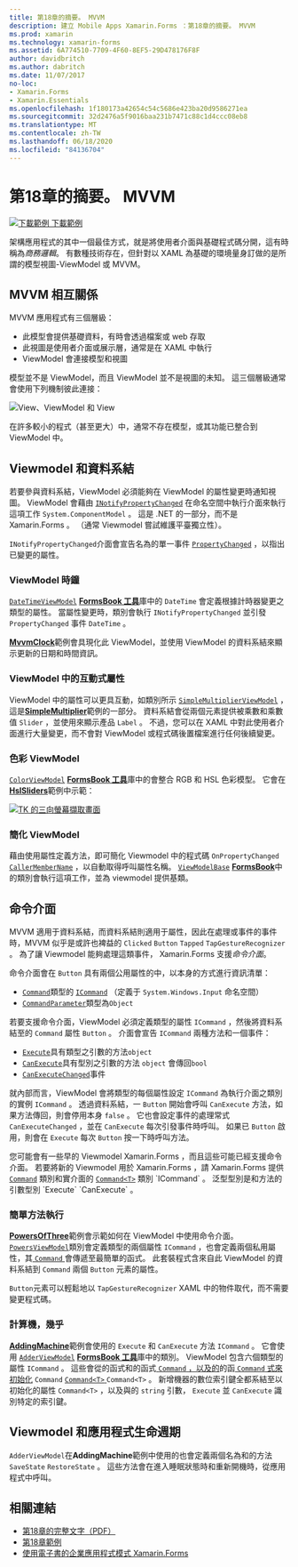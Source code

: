 ```yaml
---
title: 第18章的摘要。 MVVM
description: 建立 Mobile Apps Xamarin.Forms ：第18章的摘要。 MVVM
ms.prod: xamarin
ms.technology: xamarin-forms
ms.assetid: 6A774510-7709-4F60-8EF5-29D478176F8F
author: davidbritch
ms.author: dabritch
ms.date: 11/07/2017
no-loc:
- Xamarin.Forms
- Xamarin.Essentials
ms.openlocfilehash: 1f180173a42654c54c5686e423ba20d9586271ea
ms.sourcegitcommit: 32d2476a5f9016baa231b7471c88c1d4ccc08eb8
ms.translationtype: MT
ms.contentlocale: zh-TW
ms.lasthandoff: 06/18/2020
ms.locfileid: "84136704"
---
```

# <a name="summary-of-chapter-18-mvvm"></a>第18章的摘要。 MVVM

[![下載範例 ](~/media/shared/download.png) 下載範例](https://github.com/xamarin/xamarin-forms-book-samples/tree/master/Chapter18)

架構應用程式的其中一個最佳方式，就是將使用者介面與基礎程式碼分開，這有時稱為*商務邏輯*。 有數種技術存在，但針對以 XAML 為基礎的環境量身訂做的是所謂的模型視圖-ViewModel 或 MVVM。

## <a name="mvvm-interrelationships"></a>MVVM 相互關係

MVVM 應用程式有三個層級：

- 此模型會提供基礎資料，有時會透過檔案或 web 存取
- 此視圖是使用者介面或展示層，通常是在 XAML 中執行
- ViewModel 會連接模型和視圖

模型並不是 ViewModel，而且 ViewModel 並不是視圖的未知。 這三個層級通常會使用下列機制彼此連接：

![View、ViewModel 和 View](images/ch18fg03.png "MVVM")

在許多較小的程式（甚至更大）中，通常不存在模型，或其功能已整合到 ViewModel 中。

## <a name="viewmodels-and-data-binding"></a>Viewmodel 和資料系結

若要參與資料系結，ViewModel 必須能夠在 ViewModel 的屬性變更時通知視圖。 ViewModel 會藉由 [`INotifyPropertyChanged`](xref:System.ComponentModel.INotifyPropertyChanged) 在命名空間中執行介面來執行這項工作 `System.ComponentModel` 。 這是 .NET 的一部分，而不是 Xamarin.Forms 。 （通常 Viewmodel 嘗試維護平臺獨立性）。

`INotifyPropertyChanged`介面會宣告名為的單一事件 [`PropertyChanged`](xref:System.ComponentModel.INotifyPropertyChanged) ，以指出已變更的屬性。

### <a name="a-viewmodel-clock"></a>ViewModel 時鐘

[`DateTimeViewModel`](https://github.com/xamarin/xamarin-forms-book-samples/blob/master/Libraries/Xamarin.FormsBook.Toolkit/Xamarin.FormsBook.Toolkit/DateTimeViewModel.cs) [**FormsBook 工具**](https://github.com/xamarin/xamarin-forms-book-samples/tree/master/Libraries/Xamarin.FormsBook.Toolkit/Xamarin.FormsBook.Toolkit)庫中的 `DateTime` 會定義根據計時器變更之類型的屬性。 當屬性變更時，類別會執行 `INotifyPropertyChanged` 並引發 `PropertyChanged` 事件 `DateTime` 。

[**MvvmClock**](https://github.com/xamarin/xamarin-forms-book-samples/tree/master/Chapter18/MvvmClock)範例會具現化此 ViewModel，並使用 ViewModel 的資料系結來顯示更新的日期和時間資訊。

### <a name="interactive-properties-in-a-viewmodel"></a>ViewModel 中的互動式屬性

ViewModel 中的屬性可以更具互動，如類別所示 [`SimpleMultiplierViewModel`](https://github.com/xamarin/xamarin-forms-book-samples/blob/master/Chapter18/SimpleMultiplier/SimpleMultiplier/SimpleMultiplier/SimpleMultiplierViewModel.cs) ，這是[**SimpleMultiplier**](https://github.com/xamarin/xamarin-forms-book-samples/tree/master/Chapter18/SimpleMultiplier)範例的一部分。 資料系結會從兩個元素提供被乘數和乘數值 `Slider` ，並使用來顯示產品 `Label` 。 不過，您可以在 XAML 中對此使用者介面進行大量變更，而不會對 ViewModel 或程式碼後置檔案進行任何後續變更。

### <a name="a-color-viewmodel"></a>色彩 ViewModel

[`ColorViewModel`](https://github.com/xamarin/xamarin-forms-book-samples/blob/master/Libraries/Xamarin.FormsBook.Toolkit/Xamarin.FormsBook.Toolkit/ColorViewModel.cs) [**FormsBook 工具**](https://github.com/xamarin/xamarin-forms-book-samples/tree/master/Libraries/Xamarin.FormsBook.Toolkit/Xamarin.FormsBook.Toolkit)庫中的會整合 RGB 和 HSL 色彩模型。 它會在[**HslSliders**](https://github.com/xamarin/xamarin-forms-book-samples/tree/master/Chapter18/HslSliders)範例中示範：

[![TK 的三向螢幕擷取畫面](images/ch18fg08-small.png "HSL 色彩模型")](images/ch18fg08-large.png#lightbox "HSL 色彩模型")

### <a name="streamlining-the-viewmodel"></a>簡化 ViewModel

藉由使用屬性定義方法，即可簡化 Viewmodel 中的程式碼 `OnPropertyChanged` [`CallerMemberName`](xref:System.Runtime.CompilerServices.CallerMemberNameAttribute) ，以自動取得呼叫屬性名稱。 [`ViewModelBase`](https://github.com/xamarin/xamarin-forms-book-samples/blob/master/Libraries/Xamarin.FormsBook.Toolkit/Xamarin.FormsBook.Toolkit/ViewModelBase.cs) [**FormsBook**](https://github.com/xamarin/xamarin-forms-book-samples/tree/master/Libraries/Xamarin.FormsBook.Toolkit/Xamarin.FormsBook.Toolkit)中的類別會執行這項工作，並為 viewmodel 提供基類。

## <a name="the-command-interface"></a>命令介面

MVVM 適用于資料系結，而資料系結則適用于屬性，因此在處理或事件的事件時，MVVM 似乎是或許也裨益的 `Clicked` `Button` `Tapped` `TapGestureRecognizer` 。 為了讓 Viewmodel 能夠處理這類事件， Xamarin.Forms 支援*命令介面*。

命令介面會在 `Button` 具有兩個公用屬性的中，以本身的方式進行資訊清單：

- [`Command`](xref:Xamarin.Forms.Button.Command)類型的 [`ICommand`](xref:System.Windows.Input.ICommand) （定義于 `System.Windows.Input` 命名空間）
- [`CommandParameter`](xref:Xamarin.Forms.Button.CommandParameter)類型為`Object`

若要支援命令介面，ViewModel 必須定義類型的屬性 `ICommand` ，然後將資料系結至的 `Command` 屬性 `Button` 。 介面會宣告 `ICommand` 兩種方法和一個事件：

- [`Execute`](xref:System.Windows.Input.ICommand.Execute(System.Object))具有類型之引數的方法`object`
- [`CanExecute`](xref:System.Windows.Input.ICommand.CanExecute(System.Object))具有型別之引數的方法 `object` 會傳回`bool`
- [`CanExecuteChanged`](xref:System.Windows.Input.ICommand.CanExecuteChanged)事件

就內部而言，ViewModel 會將類型的每個屬性設定 `ICommand` 為執行介面之類別的實例 `ICommand` 。 透過資料系結，一 `Button` 開始會呼叫 `CanExecute` 方法，如果方法傳回，則會停用本身 `false` 。 它也會設定事件的處理常式 `CanExecuteChanged` ，並在 `CanExecute` 每次引發事件時呼叫。 如果已 `Button` 啟用，則會在 `Execute` 每次 `Button` 按一下時呼叫方法。

您可能會有一些早的 Viewmodel Xamarin.Forms ，而且這些可能已經支援命令介面。 若要將新的 Viewmodel 用於 Xamarin.Forms ，請 Xamarin.Forms 提供 [`Command`](xref:Xamarin.Forms.Command) 類別和實介面的 [`Command<T>`](xref:Xamarin.Forms.Command`1) 類別 `ICommand` 。 泛型型別是和方法的引數型別 `Execute` `CanExecute` 。

### <a name="simple-method-executions"></a>簡單方法執行

[**PowersOfThree**](https://github.com/xamarin/xamarin-forms-book-samples/tree/master/Chapter18/PowersOfThree)範例會示範如何在 ViewModel 中使用命令介面。 [`PowersViewModel`](https://github.com/xamarin/xamarin-forms-book-samples/blob/master/Chapter18/PowersOfThree/PowersOfThree/PowersOfThree/PowersViewModel.cs)類別會定義類型的兩個屬性 `ICommand` ，也會定義兩個私用屬性，其[ `Command` ](xref:Xamarin.Forms.Command.%23ctor(System.Action))會傳遞至最簡單的函式。 此套裝程式含來自此 ViewModel 的資料系結到 `Command` 兩個 `Button` 元素的屬性。

`Button`元素可以輕鬆地以 `TapGestureRecognizer` XAML 中的物件取代，而不需要變更程式碼。

### <a name="a-calculator-almost"></a>計算機，幾乎

[**AddingMachine**](https://github.com/xamarin/xamarin-forms-book-samples/tree/master/Chapter18/AddingMachine)範例會使用的 `Execute` 和 `CanExecute` 方法 `ICommand` 。 它會使用 [`AdderViewModel`](https://github.com/xamarin/xamarin-forms-book-samples/blob/master/Libraries/Xamarin.FormsBook.Toolkit/Xamarin.FormsBook.Toolkit/AdderViewModel.cs) [**FormsBook 工具**](https://github.com/xamarin/xamarin-forms-book-samples/blob/master/Libraries/Xamarin.FormsBook.Toolkit/Xamarin.FormsBook.Toolkit/AdderViewModel.cs)庫中的類別。 ViewModel 包含六個類型的屬性 `ICommand` 。 這些會從的函式和的函式[ `Command` ，以及的](xref:Xamarin.Forms.Command.%23ctor(System.Action))的函[ `Command` 式來初始化](xref:Xamarin.Forms.Command.%23ctor(System.Action,System.Func{System.Boolean})) `Command` [ `Command<T>` ](https://docs.microsoft.com/dotnet/api/xamarin.forms.command.-ctor?view=xamarin-forms#Xamarin_Forms_Command__ctor_System_Action_System_Object__System_Func_System_Object_System_Boolean__) `Command<T>` 。 新增機器的數位索引鍵全都系結至以初始化的屬性 `Command<T>` ，以及與的 `string` 引數， `Execute` 並 `CanExecute` 識別特定的索引鍵。

## <a name="viewmodels-and-the-application-lifecycle"></a>Viewmodel 和應用程式生命週期

`AdderViewModel`在**AddingMachine**範例中使用的也會定義兩個名為和的方法 `SaveState` `RestoreState` 。 這些方法會在進入睡眠狀態時和重新開機時，從應用程式中呼叫。

## <a name="related-links"></a>相關連結

- [第18章的完整文字（PDF）](https://download.xamarin.com/developer/xamarin-forms-book/XamarinFormsBook-Ch18-Apr2016.pdf)
- [第18章範例](https://github.com/xamarin/xamarin-forms-book-samples/tree/master/Chapter18)
- [使用電子書的企業應用程式模式 Xamarin.Forms](~/xamarin-forms/enterprise-application-patterns/index.md)
